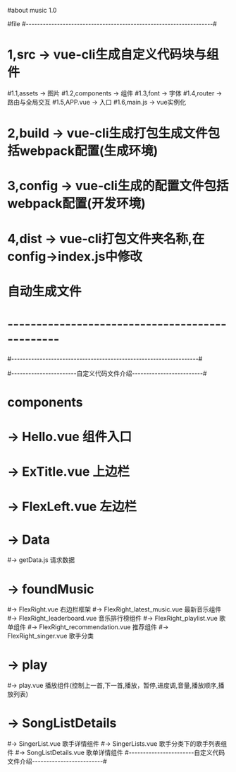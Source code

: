 #about music 1.0

#file
#------------------------------------------------------------------#
#  1,src -> vue-cli生成自定义代码块与组件
#1.1,assets -> 图片
#1.2,components -> 组件
#1.3,font -> 字体
#1.4,router -> 路由与全局交互
#1.5,APP.vue -> 入口
#1.6,main.js -> vue实例化

#  2,build -> vue-cli生成打包生成文件包括webpack配置(生成环境)
#  3,config -> vue-cli生成的配置文件包括webpack配置(开发环境)
#  4,dist -> vue-cli打包文件夹名称,在config->index.js中修改
#                          自动生成文件
#         -----------------------------------------------
#------------------------------------------------------------------#

#-----------------------自定义代码文件介绍-------------------------#
#   components 
#  -> Hello.vue 组件入口
#  -> ExTitle.vue 上边栏
#  -> FlexLeft.vue 左边栏
#  -> Data
#-> getData.js 请求数据
#  -> foundMusic
#-> FlexRight.vue 右边栏框架
#-> FlexRight_latest_music.vue 最新音乐组件
#-> FlexRight_leaderboard.vue 音乐排行榜组件
#-> FlexRight_playlist.vue 歌单组件
#-> FlexRight_recommendation.vue 推荐组件
#-> FlexRight_singer.vue 歌手分类
#  -> play
#-> play.vue 播放组件(控制上一首,下一首,播放，暂停,进度调,音量,播放顺序,播放列表)
#  -> SongListDetails
#-> SingerList.vue 歌手详情组件
#-> SingerLists.vue 歌手分类下的歌手列表组件
#-> SongListDetails.vue 歌单详情组件
#-----------------------自定义代码文件介绍-------------------------#
